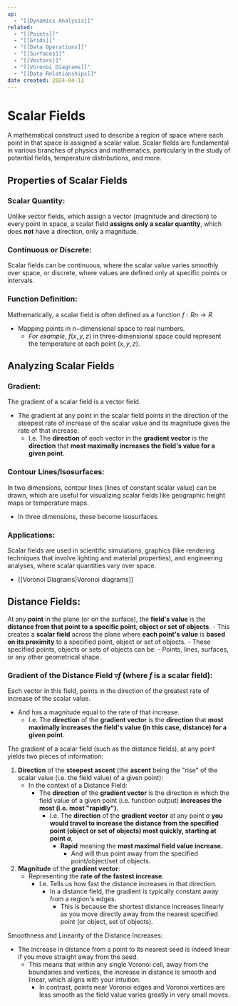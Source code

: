 ```yaml
---
up:
  - "[[Dynamics Analysis]]"
related:
  - "[[Points]]"
  - "[[Grids]]"
  - "[[Data Operations]]"
  - "[[Surfaces]]"
  - "[[Vectors]]"
  - "[[Voronoi Diagrams]]"
  - "[[Data Relationships]]"
date created: 2024-04-11
---
```

# Scalar Fields
A mathematical construct used to describe a region of space where each point in that space is assigned a scalar value.
	Scalar fields are fundamental in various branches of physics and mathematics, particularly in the study of potential fields, temperature distributions, and more.
## Properties of Scalar Fields
### Scalar Quantity: 
Unlike vector fields, which assign a vector (magnitude and direction) to every point in space, a scalar field **assigns only a scalar quantity**, which does **not** have a direction, only a magnitude.
### Continuous or Discrete: 
Scalar fields can be continuous, where the scalar value varies smoothly over space, or discrete, where values are defined only at specific points or intervals.
### Function Definition: 
Mathematically, a scalar field is often defined as a function $f:Rn→R$
- Mapping points in $n-$dimensional space to real numbers. 
	- *For example*, $f(x,y,z)$ in three-dimensional space could represent the temperature at each point $(x,y,z)$.
## Analyzing Scalar Fields
### Gradient: 
The gradient of a scalar field is a vector field. 
- The gradient at any point in the scalar field points in the direction of the steepest rate of increase of the scalar value and its magnitude gives the rate of that increase.
	- I.e. The **direction** of each vector in the **gradient vector** is the **direction** that **most maximally increases the field's value for a given point**.
### Contour Lines/Isosurfaces:
In two dimensions, contour lines (lines of constant scalar value) can be drawn, which are useful for visualizing scalar fields like geographic height maps or temperature maps. 
- In three dimensions, these become isosurfaces.
### Applications: 
Scalar fields are used in scientific simulations, graphics (like rendering techniques that involve lighting and material properties), and engineering analyses, where scalar quantities vary over space.
- [[Voronoi Diagrams|Voronoi diagrams]]
## Distance Fields:
At any **point** in the plane (or on the surface), the **field's value** is the **distance from that point to  a specific point, object or set of objects**.
	- This creates a **scalar field** across the plane where **each point's value** is **based on its proximity** to a specified point, object or set of objects.
		- These specified points, objects or sets of objects can be:
			- Points, lines, surfaces, or any other geometrical shape.
### Gradient of the Distance Field $\triangledown f$ (where $f$ is a scalar field):
Each vector in this field, points in the direction of the greatest rate of increase of the scalar value.
- And has a magnitude equal to the rate of that increase.
	- I.e. The **direction** of the **gradient vector** is the **direction** that **most maximally increases the field's value (in this case, distance) for a given point**.

The gradient of a scalar field (such as the distance fields), at any point yields two pieces of information:
1. **Direction** of the **steepest ascent** (the **ascent** being the "rise" of the scalar value (i.e. the field value) of a given point):
	- In the context of a Distance Field:
		- The **direction** of the **gradient vector** is the direction in which the field value of a given point (i.e. function output) **increases the most (i.e. most "rapidly")**.
			- I.e.  The **direction** of the **gradient vector** at any point $a$ **you would travel to increase the distance from the specified point (object or set of objects) most quickly, starting at point $a$**, 
				- **Rapid** meaning the **most maximal field value increase.** 
					- And will thus point away from the specified point/object/set of objects.
2. **Magnitude** of the **gradient vector**:
	- Representing the **rate of the fastest increase**.
		- I.e. Tells us how fast the distance increases in that direction.
			- In a distance field, the gradient is typically constant away from a region's edges.
				- This is because the shortest distance increases linearly as you move directly away from the nearest specified point (or object, set of objects).

Smoothness and Linearity of the Distance Increases:
- The increase in distance from a point to its nearest seed is indeed linear if you move straight away from the seed. 
	- This means that within any single Voronoi cell, away from the boundaries and vertices, the increase in distance is smooth and linear, which aligns with your intuition.
		- In contrast, points near Voronoi edges and Voronoi vertices are less smooth as the field value varies greatly in very small moves.